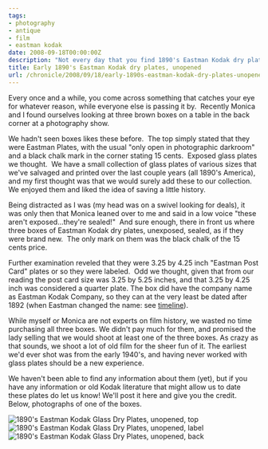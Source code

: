 ```yaml
---
tags:
- photography
- antique
- film
- eastman kodak
date: 2008-09-18T00:00:00Z
description: "Not every day that you find 1890's Eastman Kodak dry plates unopened, let alone three unopened boxes that look like they just came off the line. Luckily, we did."
title: Early 1890's Eastman Kodak dry plates, unopened
url: /chronicle/2008/09/18/early-1890s-eastman-kodak-dry-plates-unopened/
---
```


Every once and a while, you come across something that catches your eye for whatever reason, while everyone else is passing it by.  Recently Monica and I found ourselves looking at three brown boxes on a table in the back corner at a photography show.

We hadn't seen boxes likes these before.  The top simply stated that they were Eastman Plates, with the usual "only open in photographic darkroom" and a black chalk mark in the corner stating 15 cents.  Exposed glass plates we thought.  We have a small collection of glass plates of various sizes that we've salvaged and printed over the last couple years (all 1890's America), and my first thought was that we would surely add these to our collection.  We enjoyed them and liked the idea of saving a little history.

Being distracted as I was (my head was on a swivel looking for deals), it was only then that Monica leaned over to me and said in a low voice "these aren't exposed...they're sealed!"  And sure enough, there in front us where three boxes of Eastman Kodak dry plates, unexposed, sealed, as if they were brand new.  The only mark on them was the black chalk of the 15 cents price.

Further examination reveled that they were 3.25 by 4.25 inch "Eastman Post Card" plates or so they were labeled.  Odd we thought, given that from our reading the post card size was 3.25 by 5.25 inches, and that 3.25 by 4.25 inch was considered a quarter plate.  The box did have the company name as Eastman Kodak Company, so they can at the very least be dated after 1892 (when Eastman changed the name: see <a href="http://www.kodak.com/US/en/corp/kodakHistory/1878_1929.shtml">timeline</a>).

While myself or Monica are not experts on film history, we wasted no time purchasing all three boxes.  We didn't pay much for them, and promised the lady selling that we would shoot at least one of the three boxes.  As crazy as that sounds, we shoot a lot of old film for the sheer fun of it.  The earliest we'd ever shot was from the early 1940's, and having never worked with glass plates should be a new experience.

We haven't been able to find any information about them (yet), but if you have any information or old Kodak literature that might allow us to date these plates do let us know!  We'll post it here and give you the credit.  Below, photographs of one of the boxes.

<img src="https://storage.googleapis.com/jdr-public-imgs/blog-archive/2008/09/eastman_kodak_glass_plates_01.jpg" alt="1890's Eastman Kodak Glass Dry Plates, unopened, top" />

<img src="https://storage.googleapis.com/jdr-public-imgs/blog-archive/2008/09/eastman_kodak_glass_plates_02.jpg" alt="1890's Eastman Kodak Glass Dry Plates, unopened, label" />

<img src="https://storage.googleapis.com/jdr-public-imgs/blog-archive/2008/09/eastman_kodak_glass_plates_03.jpg" alt="1890's Eastman Kodak Glass Dry Plates, unopened, back" />
